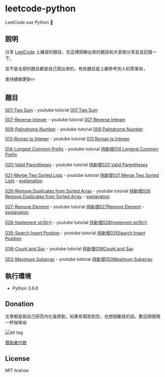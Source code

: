 # leetcode-python
LeetCode use Python :memo:

## 說明
分享 [LeetCode](https://leetcode.com/) 上練習的題目，在這裡把解出來的題目和大家做分享並且記錄一下，

並不是全部的題目都是自己寫出來的，有些題目是上網參考別人的答案:smile:，

會持續做更新:pencil2:

## 題目

[001-Two Sum](https://github.com/twtrubiks/leetcode-python/blob/master/Two_Sum_001.py) - youtube tutorial [001 Two Sum](https://youtu.be/fo5knjhk-i0)

[007-Reverse Integer](https://github.com/twtrubiks/leetcode-python/blob/master/Reverse_Integer_007.py) - youtube tutorial [007 Reverse Integer](https://youtu.be/sPK7Lw7Ospg)

[009-Palindrome Number](https://github.com/twtrubiks/leetcode-python/blob/master/Palindrome_Number_009.py) - youtube tutorial [009 Palindrome Number](https://youtu.be/B2viRb1aJ7Q)

[013-Roman to Integer](https://github.com/twtrubiks/leetcode-python/blob/master/Roman_to_Integer_013.py) - youtube tutorial [013 Roman to Integer](https://youtu.be/es88R2AYc_0)

[014-Longest Common Prefix](https://github.com/twtrubiks/leetcode-python/blob/master/Longest_Common_Prefix_014.py) - youtube tutorial [待新增014 Longest Common Prefix](xxx)

[020-Valid Parentheses](https://github.com/twtrubiks/leetcode-python/blob/master/Valid_Parentheses_020.py) - youtube tutorial [待新增020 Valid Parentheses](xxx)

[021-Merge Two Sorted Lists](https://github.com/twtrubiks/leetcode-python/blob/master/Merge_Two_Sorted_Lists_021.py) - youtube tutorial [待新增021 Merge Two Sorted Lists](xxx) - [explanation](https://github.com/twtrubiks/leetcode-python/blob/master/Merge_Two_Sorted_Lists_021_explanation.py)

[026-Remove Duplicates from Sorted Array](https://github.com/twtrubiks/leetcode-python/blob/master/Remove_Duplicates_from_Sorted_Array_026.py) - youtube tutorial [待新增026 Remove Duplicates from Sorted Array](xxx) - [explanation](https://github.com/twtrubiks/leetcode-python/blob/master/Remove_Duplicates_from_Sorted_Array_026_explanation.py)

[027-Remove Element](https://github.com/twtrubiks/leetcode-python/blob/master/Remove_Element_027.py) - youtube tutorial [待新增027Remove Element](xxx) - [explanation](https://github.com/twtrubiks/leetcode-python/blob/master/Remove_Element_027_explanation.py)

[028-Implement strStr()](https://github.com/twtrubiks/leetcode-python/blob/master/Implement_strStr_028.py) - youtube tutorial [待新增028Implement strStr()](xxx)

[035-Search Insert Position](https://github.com/twtrubiks/leetcode-python/blob/master/Search_Insert_Position_035.py) - youtube tutorial [待新增035Search Insert Position](xxx)

[038-Count and Say](https://github.com/twtrubiks/leetcode-python/blob/master/Count_and_Say_038.py) - youtube tutorial [待新增038Count and Say](xxx)

[053-Maximum Subarray](https://github.com/twtrubiks/leetcode-python/blob/master/Maximum_Subarray_053.py) - youtube tutorial [待新增053Maximum Subarray](xxx)



## 執行環境

* Python 3.6.6

## Donation

文章都是我自己研究內化後原創，如果有幫助到您，也想鼓勵我的話，歡迎請我喝一杯咖啡:laughing:

![alt tag](https://i.imgur.com/LRct9xa.png)

[贊助者付款](https://payment.opay.tw/Broadcaster/Donate/9E47FDEF85ABE383A0F5FC6A218606F8)

## License

MIT license
